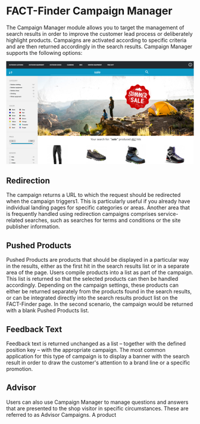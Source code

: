 # FACT-Finder Campaign Manager
The Campaign Manager module allows you to target the management of search results in order to improve the customer lead process or deliberately highlight products. Campaigns are activated according to specific criteria and are then returned accordingly in the search results.
 Campaign Manager supports the following options:
 
![campaign.png](/images/elements/examples/campaigns.png)

## Redirection
 The campaign returns a URL to which the request should be redirected when the campaign triggers1. This is particularly useful if you already have individual landing pages for specific categories or areas. Another area that is frequently handled using redirection campaigns comprises service-related searches, such as searches for terms and conditions or the site publisher information.
 
## Pushed Products
 Pushed Products are products that should be displayed in a particular way in the results, either as the first hit in the search results list or in a separate area of the page. Users compile products into a list as part of the campaign. This list is returned so that the selected products can then be handled accordingly. Depending on the campaign settings, these products can either be returned separately from the products found in the search results, or can be integrated directly into the search results product list on the FACT-Finder page. In the second scenario, the campaign would be returned with a blank Pushed Products list.

## Feedback Text
 Feedback text is returned unchanged as a list – together with the defined position key – with the appropriate campaign. The most common application for this type of campaign is to display a banner with the search result in order to draw the customer's attention to a brand line or a specific promotion.

## Advisor
 Users can also use Campaign Manager to manage questions and answers that are presented to the shop visitor in specific circumstances. These are referred to as Advisor Campaigns. A product